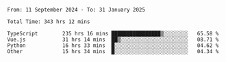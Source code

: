 <!--START_SECTION:waka-->

```abap
From: 11 September 2024 - To: 31 January 2025

Total Time: 343 hrs 12 mins

TypeScript        235 hrs 16 mins ████████████████▒░░░░░░░░   65.58 %
Vue.js            31 hrs 14 mins  ██▒░░░░░░░░░░░░░░░░░░░░░░   08.71 %
Python            16 hrs 33 mins  █░░░░░░░░░░░░░░░░░░░░░░░░   04.62 %
Other             15 hrs 34 mins  █░░░░░░░░░░░░░░░░░░░░░░░░   04.34 %
```

<!--END_SECTION:waka-->
